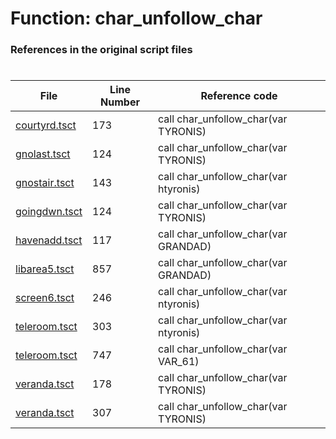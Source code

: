 # Function: char_unfollow_char 
### References in the original script files

#

| File | Line Number | Reference code |
| --- | --- | --- |
| [courtyrd.tsct](../../../out/courtyrd.tsct#L173) | 173 | call char_unfollow_char(var TYRONIS) |
| [gnolast.tsct](../../../out/gnolast.tsct#L124) | 124 | call char_unfollow_char(var TYRONIS) |
| [gnostair.tsct](../../../out/gnostair.tsct#L143) | 143 | call char_unfollow_char(var htyronis) |
| [goingdwn.tsct](../../../out/goingdwn.tsct#L124) | 124 | call char_unfollow_char(var TYRONIS) |
| [havenadd.tsct](../../../out/havenadd.tsct#L117) | 117 | call char_unfollow_char(var GRANDAD) |
| [libarea5.tsct](../../../out/libarea5.tsct#L857) | 857 | call char_unfollow_char(var GRANDAD) |
| [screen6.tsct](../../../out/screen6.tsct#L246) | 246 | call char_unfollow_char(var ntyronis) |
| [teleroom.tsct](../../../out/teleroom.tsct#L303) | 303 | call char_unfollow_char(var ntyronis) |
| [teleroom.tsct](../../../out/teleroom.tsct#L747) | 747 | call char_unfollow_char(var VAR_61) |
| [veranda.tsct](../../../out/veranda.tsct#L178) | 178 | call char_unfollow_char(var TYRONIS) |
| [veranda.tsct](../../../out/veranda.tsct#L307) | 307 | call char_unfollow_char(var TYRONIS) |
